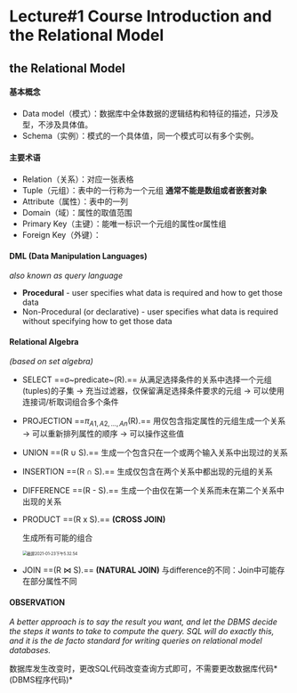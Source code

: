 # Lecture#1 Course Introduction and the Relational Model

## the Relational Model

#### 基本概念
+ Data model（模式）：数据库中全体数据的逻辑结构和特征的描述，只涉及型，不涉及具体值。
+ Schema（实例）：模式的一个具体值，同一个模式可以有多个实例。

#### 主要术语
+ Relation（关系）：对应一张表格
+ Tuple（元组）：表中的一行称为一个元组 **通常不能是数组或者嵌套对象**
+ Attribute（属性）：表中的一列
+ Domain（域）：属性的取值范围
+ Primary Key（主键）：能唯一标识一个元组的属性or属性组
+ Foreign Key（外键）：

#### DML (Data Manipulation Languages)
*also known as query language* 

+ **Procedural** - user specifies what data is required and how to get those data
+ Non-Procedural (or declarative) - user specifies what data is required without specifying how to get those data

#### Relational Algebra
*(based on  set algebra)*

+ SELECT ==σ~predicate~(R).==
  从满足选择条件的关系中选择一个元组(tuples)的子集
  → 充当过滤器，仅保留满足选择条件要求的元组
  → 可以使用连接词/析取词组合多个条件
  
+ PROJECTION ==$π_{A1,A2,. . . ,An}$(R).==
  用仅包含指定属性的元组生成一个关系
  → 可以重新排列属性的顺序
  → 可以操作这些值

+ UNION ==(R ∪ S).==
  生成一个包含只在一个或两个输入关系中出现过的关系

+ INSERTION ==(R ∩ S).==
  生成仅包含在两个关系中都出现的元组的关系

+ DIFFERENCE  ==(R - S).==
  生成一个由仅在第一个关系而未在第二个关系中出现的关系
  
+ PRODUCT ==(R x S).==
  **(CROSS JOIN)**

  生成所有可能的组合

  <img src="/Users/hannahzhang/Desktop/截屏2021-01-23下午5.32.54.png" alt="截屏2021-01-23下午5.32.54" style="zoom:50%;" />

+ JOIN ==(R ⋈ S).==
  **(NATURAL JOIN)**
  与difference的不同：Join中可能存在部分属性不同

#### OBSERVATION

  *A better approach is to say the result you want, and let the DBMS decide the steps it wants to take to compute the query. SQL will do exactly this, and it is the de facto standard for writing queries on relational model databases.*

数据库发生改变时，更改SQL代码改变查询方式即可，不需要更改数据库代码*(DBMS程序代码)*









